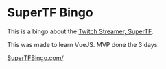 # SuperTF Bingo
This is a bingo about the [Twitch Streamer, SuperTF](https://www.twitch.tv/supertf "SuperTF's Twitch Channel"). 

This was made to learn VueJS. MVP done the 3 days.

[SuperTFBingo.com/](https://supertfbingo.com/)